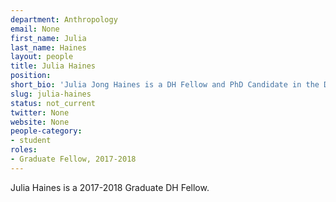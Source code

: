 ```yaml
---
department: Anthropology
email: None
first_name: Julia
last_name: Haines
layout: people
title: Julia Haines
position:
short_bio: 'Julia Jong Haines is a DH Fellow and PhD Candidate in the Department of Anthropology studying the archaeology of slavery and indentured labor on Mauritius.'
slug: julia-haines
status: not_current
twitter: None
website: None
people-category:
- student
roles:
- Graduate Fellow, 2017-2018
---
```

Julia Haines is a 2017-2018 Graduate DH Fellow.
